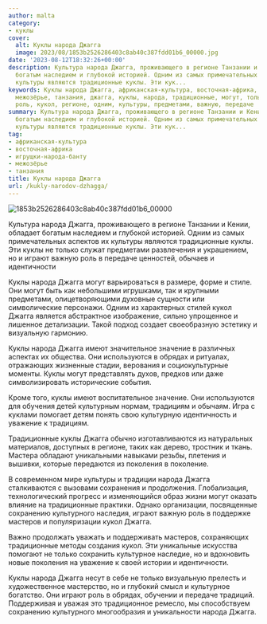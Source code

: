 ```yaml
---
author: malta
category:
- куклы
cover:
  alt: Куклы народа Джагга
  image: 2023/08/1853b2526286403c8ab40c387fdd01b6_00000.jpg
date: '2023-08-12T18:32:26+00:00'
description: Культура народа Джагга, проживающего в регионе Танзании и Кении, обладает
  богатым наследием и глубокой историей. Одним из самых примечательных аспектов их
  культуры являются традиционные куклы. Эти кук...
keywords: Куклы народа Джагга, африканская-культура, восточная-африка, игрущки-народа-банту,
  межозёрье, танзания, джагга, куклы, народа, традиционные, могут, только, играют,
  роль, кукол, регионе, одним, культуры, предметами, важную, передаче
summary: Культура народа Джагга, проживающего в регионе Танзании и Кении, обладает
  богатым наследием и глубокой историей. Одним из самых примечательных аспектов их
  культуры являются традиционные куклы. Эти кук...
tag:
- африканская-культура
- восточная-африка
- игрущки-народа-банту
- межозёрье
- танзания
title: Куклы народа Джагга
url: /kukly-narodov-dzhagga/
---
```


![1853b2526286403c8ab40c387fdd01b6_00000](https://www.adora.ru2023/08/1853b2526286403c8ab40c387fdd01b6_00000.jpg)

Культура народа Джагга, проживающего в регионе Танзании и Кении, обладает богатым наследием и глубокой историей. Одним из самых примечательных аспектов их культуры являются традиционные куклы. Эти куклы не только служат предметами развлечения и украшением, но и играют важную роль в передаче ценностей, обычаев и идентичности

Куклы народа Джагга могут варьироваться в размере, форме и стиле. Они могут быть как небольшими игрушками, так и крупными предметами, олицетворяющими духовные сущности или символические персонажи. Одним из характерных стилей кукол Джагга является абстрактное изображение, сильно упрощенное и лишенное детализации. Такой подход создает своеобразную эстетику и визуальную гармонию.

Куклы народа Джагга имеют значительное значение в различных аспектах их общества. Они используются в обрядах и ритуалах, отражающих жизненные стадии, верования и социокультурные моменты. Куклы могут представлять духов, предков или даже символизировать исторические события.

Кроме того, куклы имеют воспитательное значение. Они используются для обучения детей культурным нормам, традициям и обычаям. Игра с куклами помогает детям понять свою культурную идентичность и уважение к традициям.

Традиционные куклы Джагга обычно изготавливаются из натуральных материалов, доступных в регионе, таких как дерево, тростник и ткань. Мастера обладают уникальными навыками резьбы, плетения и вышивки, которые передаются из поколения в поколение.

В современном мире культуры и традиции народа Джагга сталкиваются с вызовами сохранения и продолжения. Глобализация, технологический прогресс и изменяющийся образ жизни могут оказать влияние на традиционные практики. Однако организации, посвященные сохранению культурного наследия, играют важную роль в поддержке мастеров и популяризации кукол Джагга.

Важно продолжать уважать и поддерживать мастеров, сохраняющих традиционные методы создания кукол. Эти уникальные искусства помогают не только сохранить культурное наследие, но и вдохновить новые поколения на уважение к своей истории и идентичности.

Куклы народа Джагга несут в себе не только визуальную прелесть и художественное мастерство, но и глубокий смысл и культурное богатство. Они играют роль в обрядах, обучении и передаче традиций. Поддерживая и уважая это традиционное ремесло, мы способствуем сохранению культурного многообразия и уникальности народа Джагга.